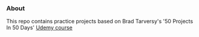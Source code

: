 ### About 

This repo contains practice projects based on Brad Tarversy's '50 Projects In 50 Days' [Udemy course](https://www.udemy.com/course/50-projects-50-days/)